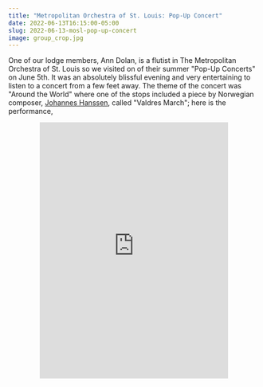 ```yaml
---
title: "Metropolitan Orchestra of St. Louis: Pop-Up Concert"
date: 2022-06-13T16:15:00-05:00
slug: 2022-06-13-mosl-pop-up-concert
image: group_crop.jpg
---
```


One of our lodge members, Ann Dolan, is a flutist in The Metropolitan Orchestra of St. Louis so we visited on of their summer "Pop-Up Concerts" on June 5th.
It was an absolutely blissful evening and very entertaining to listen to a concert from a few feet away.
The theme of the concert was "Around the World" where one of the stops included a piece by Norwegian composer, [Johannes Hanssen](https://en.wikipedia.org/wiki/Johannes_Hanssen), called "Valdres March"; here is the performance,

<iframe style="display: block; margin-left: auto; margin-right: auto" width="75%" height="515" src="https://www.youtube.com/embed/mi_oveexgTc" title="YouTube video player" frameborder="0" allow="accelerometer; autoplay; clipboard-write; encrypted-media; gyroscope; picture-in-picture" allowfullscreen></iframe>
